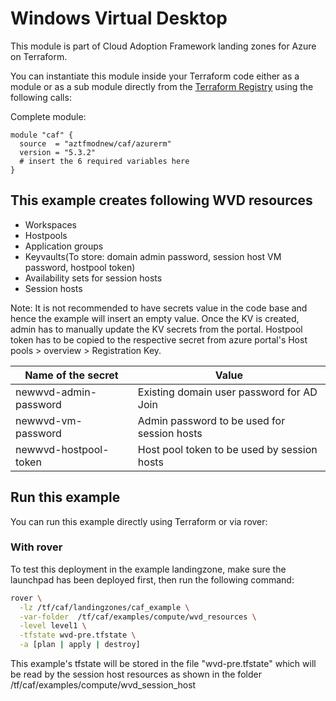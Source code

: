 # Windows Virtual Desktop

This module is part of Cloud Adoption Framework landing zones for Azure on Terraform.

You can instantiate this module inside your Terraform code either as a module or as a sub module directly from the [Terraform Registry](https://registry.terraform.io/modules/aztfmod/caf/azurerm/latest) using the following calls:

Complete module:

```hcl
module "caf" {
  source  = "aztfmodnew/caf/azurerm"
  version = "5.3.2"
  # insert the 6 required variables here
}
```

## This example creates following WVD resources

- Workspaces
- Hostpools
- Application groups
- Keyvaults(To store: domain admin password, session host VM password, hostpool token)
- Availability sets for session hosts
- Session hosts

Note: It is not recommended to have secrets value in the code base and hence the example will insert an empty value. Once the KV is created, admin has to manually update the KV secrets from the portal.
Hostpool token has to be copied to the respective secret from azure portal's Host pools > overview > Registration Key.

| Name of the secret    | Value                                       |
| --------------------- | ------------------------------------------- |
| newwvd-admin-password | Existing domain user password for AD Join   |
| newwvd-vm-password    | Admin password to be used for session hosts |
| newwvd-hostpool-token | Host pool token to be used by session hosts |

## Run this example

You can run this example directly using Terraform or via rover:

### With rover

To test this deployment in the example landingzone, make sure the launchpad has been deployed first, then run the following command:

```bash
rover \
  -lz /tf/caf/landingzones/caf_example \
  -var-folder  /tf/caf/examples/compute/wvd_resources \
  -level level1 \
  -tfstate wvd-pre.tfstate \
  -a [plan | apply | destroy]
```

This example's tfstate will be stored in the file "wvd-pre.tfstate" which will be read by the session host resources as shown in the folder /tf/caf/examples/compute/wvd_session_host
